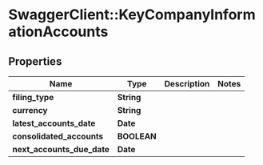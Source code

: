 # SwaggerClient::KeyCompanyInformationAccounts

## Properties
Name | Type | Description | Notes
------------ | ------------- | ------------- | -------------
**filing_type** | **String** |  | 
**currency** | **String** |  | 
**latest_accounts_date** | **Date** |  | 
**consolidated_accounts** | **BOOLEAN** |  | 
**next_accounts_due_date** | **Date** |  | 


